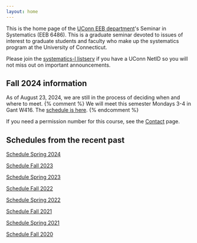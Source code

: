 ```yaml
---
layout: home
---
```

This is the home page of the [UConn EEB department](https://eeb.uconn.edu)'s Seminar in Systematics (EEB 6486). This is a graduate seminar devoted to issues of interest to graduate students and faculty who make up the systematics program at the University of Connecticut.

Please join the [systematics-l listserv](listserv) if you have a UConn NetID so you will not miss out on important announcements.

## Fall 2024 information

As of August 23, 2024, we are still in the process of deciding when and where to meet.
{% comment %}
We will meet this semester Mondays 3-4 in Gant W416. The [schedule is here](schedule).
{% endcomment %}

If you need a permission number for this course, see the [Contact](contact-info) page.

## Schedules from the recent past ##

[Schedule Spring 2024](schedule-spring-2024)

[Schedule Fall 2023](schedule-fall-2023)

[Schedule Spring 2023](schedule-spring-2023)

[Schedule Fall 2022](schedule-fall-2022)

[Schedule Spring 2022](schedule-spring-2022)

[Schedule Fall 2021](schedule-fall-2021)

[Schedule Spring 2021](schedule-spring-2021)

[Schedule Fall 2020](schedule-fall-2020)

